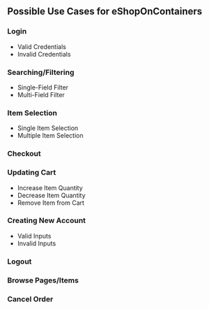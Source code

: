 ## Possible Use Cases for eShopOnContainers
### Login
 - Valid Credentials
 - Invalid Credentials
### Searching/Filtering
 - Single-Field Filter
 - Multi-Field Filter
### Item Selection
 - Single Item Selection
 - Multiple Item Selection
### Checkout
### Updating Cart
 - Increase Item Quantity
 - Decrease Item Quantity
 - Remove Item from Cart
### Creating New Account
 - Valid Inputs
 - Invalid Inputs
### Logout
### Browse Pages/Items
### Cancel Order